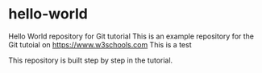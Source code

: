 # hello-world
Hello World repository for Git tutorial
This is an example repository for the Git tutoial on https://www.w3schools.com
This is a test

This repository is built step by step in the tutorial.
